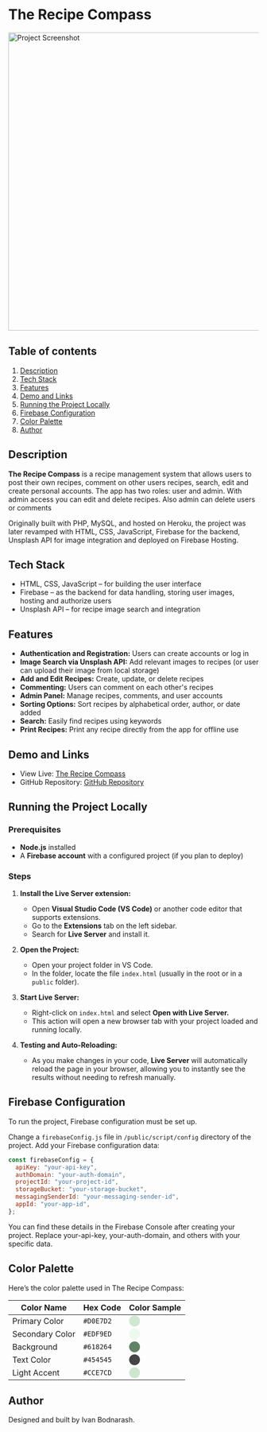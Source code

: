 # The Recipe Compass

<img src="./public/img/the-recipe-compass-mockup.png" alt="Project Screenshot" width="600"/>

## Table of contents

1. [Description](#description)
2. [Tech Stack](#tech-stack)
3. [Features](#features)
4. [Demo and Links](#demo-and-links)
5. [Running the Project Locally](#running-the-project-locally)
6. [Firebase Configuration](#firebase-configuration)
7. [Color Palette](#color-palette)
8. [Author](#author)

## Description

**The Recipe Compass** is a recipe management system that allows users to post their own recipes, comment on other users recipes, search, edit and create personal accounts. The app has two roles: user and admin. With admin access you can edit and delete recipes. Also admin can delete users or comments

Originally built with PHP, MySQL, and hosted on Heroku, the project was later revamped with HTML, CSS, JavaScript, Firebase for the backend, Unsplash API for image integration and deployed on Firebase Hosting.

## Tech Stack

- HTML, CSS, JavaScript – for building the user interface
- Firebase – as the backend for data handling, storing user images, hosting and authorize users
- Unsplash API – for recipe image search and integration

## Features

- **Authentication and Registration:** Users can create accounts or log in
- **Image Search via Unsplash API:** Add relevant images to recipes (or user can upload their image from local storage)
- **Add and Edit Recipes:** Create, update, or delete recipes
- **Commenting:** Users can comment on each other's recipes
- **Admin Panel:** Manage recipes, comments, and user accounts
- **Sorting Options:** Sort recipes by alphabetical order, author, or date added
- **Search:** Easily find recipes using keywords
- **Print Recipes:** Print any recipe directly from the app for offline use

## Demo and Links

- View Live: [The Recipe Compass](https://the-recipe-compass.web.app/)
- GitHub Repository: [GitHub Repository](https://github.com/IvanBodnarash/The-Recipe-Compass-JS/)

## Running the Project Locally

### Prerequisites

- **Node.js** installed
- A **Firebase account** with a configured project (if you plan to deploy)

### Steps

1. **Install the Live Server extension:**

   - Open **Visual Studio Code (VS Code)** or another code editor that supports extensions.
   - Go to the **Extensions** tab on the left sidebar.
   - Search for **Live Server** and install it.

2. **Open the Project:**

   - Open your project folder in VS Code.
   - In the folder, locate the file `index.html` (usually in the root or in a `public` folder).

3. **Start Live Server:**

   - Right-click on `index.html` and select **Open with Live Server.**
   - This action will open a new browser tab with your project loaded and running locally.

4. **Testing and Auto-Reloading:**

   - As you make changes in your code, **Live Server** will automatically reload the page in your browser, allowing you to instantly see the results without needing to refresh manually.

## Firebase Configuration

To run the project, Firebase configuration must be set up.

Change a `firebaseConfig.js` file in `/public/script/config` directory of the project.
Add your Firebase configuration data:

```js
const firebaseConfig = {
  apiKey: "your-api-key",
  authDomain: "your-auth-domain",
  projectId: "your-project-id",
  storageBucket: "your-storage-bucket",
  messagingSenderId: "your-messaging-sender-id",
  appId: "your-app-id",
};
```

You can find these details in the Firebase Console after creating your project. Replace your-api-key, your-auth-domain, and others with your specific data.

## Color Palette

Here’s the color palette used in The Recipe Compass:

| Color Name      | Hex Code  | Color Sample                         |
|-----------------|-----------|--------------------------------------|
| Primary Color   | `#D0E7D2` | <span style="color:#D0E7D2">⬤</span> |
| Secondary Color | `#EDF9ED` | <span style="color:#EDF9ED">⬤</span> |
| Background      | `#618264` | <span style="color:#618264">⬤</span> |
| Text Color      | `#454545` | <span style="color:#454545">⬤</span> |
| Light Accent    | `#CCE7CD` | <span style="color:#CCE7CD">⬤</span> |

## Author
Designed and built by Ivan Bodnarash.